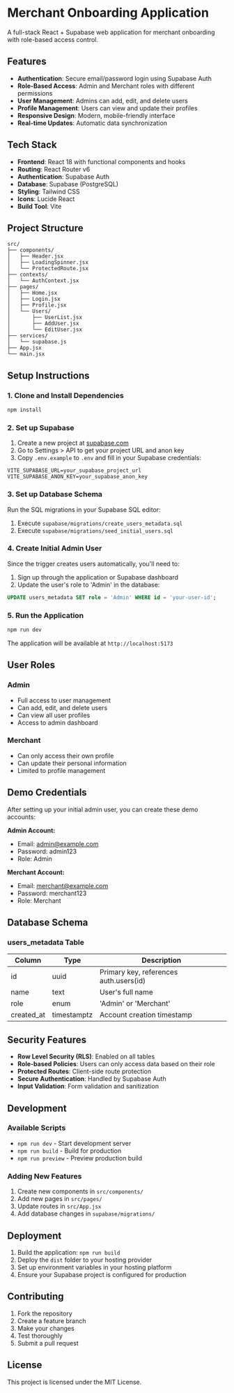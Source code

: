 # Merchant Onboarding Application

A full-stack React + Supabase web application for merchant onboarding with role-based access control.

## Features

- **Authentication**: Secure email/password login using Supabase Auth
- **Role-Based Access**: Admin and Merchant roles with different permissions
- **User Management**: Admins can add, edit, and delete users
- **Profile Management**: Users can view and update their profiles
- **Responsive Design**: Modern, mobile-friendly interface
- **Real-time Updates**: Automatic data synchronization

## Tech Stack

- **Frontend**: React 18 with functional components and hooks
- **Routing**: React Router v6
- **Authentication**: Supabase Auth
- **Database**: Supabase (PostgreSQL)
- **Styling**: Tailwind CSS
- **Icons**: Lucide React
- **Build Tool**: Vite

## Project Structure

```
src/
├── components/
│   ├── Header.jsx
│   ├── LoadingSpinner.jsx
│   └── ProtectedRoute.jsx
├── contexts/
│   └── AuthContext.jsx
├── pages/
│   ├── Home.jsx
│   ├── Login.jsx
│   ├── Profile.jsx
│   └── Users/
│       ├── UserList.jsx
│       ├── AddUser.jsx
│       └── EditUser.jsx
├── services/
│   └── supabase.js
├── App.jsx
└── main.jsx
```

## Setup Instructions

### 1. Clone and Install Dependencies

```bash
npm install
```

### 2. Set up Supabase

1. Create a new project at [supabase.com](https://supabase.com)
2. Go to Settings > API to get your project URL and anon key
3. Copy `.env.example` to `.env` and fill in your Supabase credentials:

```env
VITE_SUPABASE_URL=your_supabase_project_url
VITE_SUPABASE_ANON_KEY=your_supabase_anon_key
```

### 3. Set up Database Schema

Run the SQL migrations in your Supabase SQL editor:

1. Execute `supabase/migrations/create_users_metadata.sql`
2. Execute `supabase/migrations/seed_initial_users.sql`

### 4. Create Initial Admin User

Since the trigger creates users automatically, you'll need to:

1. Sign up through the application or Supabase dashboard
2. Update the user's role to 'Admin' in the database:

```sql
UPDATE users_metadata SET role = 'Admin' WHERE id = 'your-user-id';
```

### 5. Run the Application

```bash
npm run dev
```

The application will be available at `http://localhost:5173`

## User Roles

### Admin
- Full access to user management
- Can add, edit, and delete users
- Can view all user profiles
- Access to admin dashboard

### Merchant
- Can only access their own profile
- Can update their personal information
- Limited to profile management

## Demo Credentials

After setting up your initial admin user, you can create these demo accounts:

**Admin Account:**
- Email: admin@example.com
- Password: admin123
- Role: Admin

**Merchant Account:**
- Email: merchant@example.com
- Password: merchant123
- Role: Merchant

## Database Schema

### users_metadata Table

| Column | Type | Description |
|--------|------|-------------|
| id | uuid | Primary key, references auth.users(id) |
| name | text | User's full name |
| role | enum | 'Admin' or 'Merchant' |
| created_at | timestamptz | Account creation timestamp |

## Security Features

- **Row Level Security (RLS)**: Enabled on all tables
- **Role-based Policies**: Users can only access data based on their role
- **Protected Routes**: Client-side route protection
- **Secure Authentication**: Handled by Supabase Auth
- **Input Validation**: Form validation and sanitization

## Development

### Available Scripts

- `npm run dev` - Start development server
- `npm run build` - Build for production
- `npm run preview` - Preview production build

### Adding New Features

1. Create new components in `src/components/`
2. Add new pages in `src/pages/`
3. Update routes in `src/App.jsx`
4. Add database changes in `supabase/migrations/`

## Deployment

1. Build the application: `npm run build`
2. Deploy the `dist` folder to your hosting provider
3. Set up environment variables in your hosting platform
4. Ensure your Supabase project is configured for production

## Contributing

1. Fork the repository
2. Create a feature branch
3. Make your changes
4. Test thoroughly
5. Submit a pull request

## License

This project is licensed under the MIT License.
